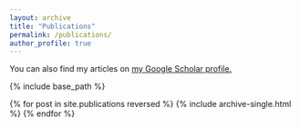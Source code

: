 ```yaml
---
layout: archive
title: "Publications"
permalink: /publications/
author_profile: true
---
```


You can also find my articles on <u><a href="{{https://scholar.google.com/citations?user=62TGUbgAAAAJ&hl=en}}">my Google Scholar profile</a>.</u>


{% include base_path %}

{% for post in site.publications reversed %}
  {% include archive-single.html %}
{% endfor %}
